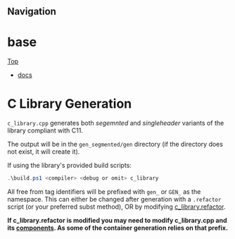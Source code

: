 ## Navigation

# base

[Top](../Readme.md)

* [docs](../docs/Readme.md)

# C Library Generation

`c_library.cpp` generates both *segemnted* and *singleheader* variants of the library compliant with C11.

The output will be in the `gen_segmented/gen` directory (if the directory does not exist, it will create it).

If using the library's provided build scripts:

```ps1
.\build.ps1 <compiler> <debug or omit> c_library
```

All free from tag identifiers will be prefixed with `gen_` or `GEN_` as the namespace. This can either be changed after generation with a `.refactor` script (or your preferred subst method), OR by modifying [c_library.refactor](./c_library.refactor).

**If c_library.refactor is modified you may need to modify c_library.cpp and its [components](./components/). As some of the container generation relies on that prefix.**
